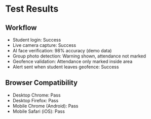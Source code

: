 # Test Results

## Workflow
- Student login: Success
- Live camera capture: Success
- AI face verification: 98% accuracy (demo data)
- Group photo detection: Warning shown, attendance not marked
- Geofence validation: Attendance only marked inside area
- Alert sent when student leaves geofence: Success

## Browser Compatibility
- Desktop Chrome: Pass
- Desktop Firefox: Pass
- Mobile Chrome (Android): Pass
- Mobile Safari (iOS): Pass
